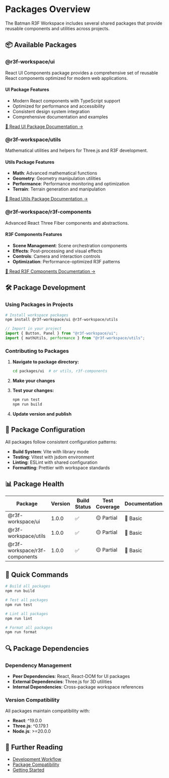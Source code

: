 # Packages Overview

The Batman R3F Workspace includes several shared packages that provide reusable components and utilities across projects.

## 📦 Available Packages

### @r3f-workspace/ui

React UI Components package provides a comprehensive set of reusable React components optimized for modern web applications.

#### UI Package Features

- Modern React components with TypeScript support
- Optimized for performance and accessibility
- Consistent design system integration
- Comprehensive documentation and examples

[📖 Read UI Package Documentation →](./ui.md)

### @r3f-workspace/utils

Mathematical utilities and helpers for Three.js and R3F development.

#### Utils Package Features

- **Math**: Advanced mathematical functions
- **Geometry**: Geometry manipulation utilities
- **Performance**: Performance monitoring and optimization
- **Terrain**: Terrain generation and manipulation

[📖 Read Utils Package Documentation →](./utils.md)

### @r3f-workspace/r3f-components

Advanced React Three Fiber components and abstractions.

#### R3F Components Features

- **Scene Management**: Scene orchestration components
- **Effects**: Post-processing and visual effects
- **Controls**: Camera and interaction controls
- **Optimization**: Performance-optimized R3F patterns

[📖 Read R3F Components Documentation →](./r3f-components.md)

## 🛠️ Package Development

### Using Packages in Projects

```bash
# Install workspace packages
npm install @r3f-workspace/ui @r3f-workspace/utils
```

```javascript
// Import in your project
import { Button, Panel } from "@r3f-workspace/ui";
import { mathUtils, performance } from "@r3f-workspace/utils";
```

### Contributing to Packages

1. **Navigate to package directory:**

   ```bash
   cd packages/ui  # or utils, r3f-components
   ```

2. **Make your changes**

3. **Test your changes:**

   ```bash
   npm run test
   npm run build
   ```

4. **Update version and publish**

## 🔧 Package Configuration

All packages follow consistent configuration patterns:

- **Build System**: Vite with library mode
- **Testing**: Vitest with jsdom environment
- **Linting**: ESLint with shared configuration
- **Formatting**: Prettier with workspace standards

## 📊 Package Health

| Package                       | Version | Build Status | Test Coverage | Documentation |
| ----------------------------- | ------- | ------------ | ------------- | ------------- |
| @r3f-workspace/ui             | 1.0.0   | ✅           | 🟡 Partial    | 📝 Basic      |
| @r3f-workspace/utils          | 1.0.0   | ✅           | 🟡 Partial    | 📝 Basic      |
| @r3f-workspace/r3f-components | 1.0.0   | ✅           | 🟡 Partial    | 📝 Basic      |

## 🚀 Quick Commands

```bash
# Build all packages
npm run build

# Test all packages
npm run test

# Lint all packages
npm run lint

# Format all packages
npm run format
```

## 🔍 Package Dependencies

### Dependency Management

- **Peer Dependencies**: React, React-DOM for UI packages
- **External Dependencies**: Three.js for 3D utilities
- **Internal Dependencies**: Cross-package workspace references

### Version Compatibility

All packages maintain compatibility with:

- **React**: ^19.0.0
- **Three.js**: ^0.179.1
- **Node.js**: >=20.0.0

## 📖 Further Reading

- [Development Workflow](../guide/development-workflow)
- [Package Compatibility](../guide/package-compatibility)
- [Getting Started](../guide/getting-started)
